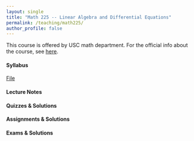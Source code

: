 ```yaml
---
layout: single
title: "Math 225 -- Linear Algebra and Differential Equations"
permalink: /teaching/math225/
author_profile: false
---
```


This course is offered by USC math department. For the official info about the course, see [here](https://dornsife.usc.edu/mathematics/math-225-linear-algebra-and-linear-differential-equations/).

#### Syllabus

[File](https://elifuskuplu.github.io/files/syllabus.pdf)

#### Lecture Notes

#### Quizzes & Solutions

#### Assignments & Solutions

#### Exams & Solutions
